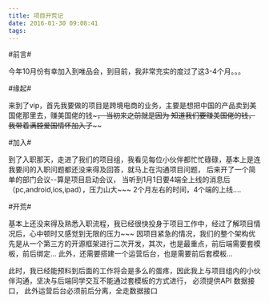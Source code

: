 ```yaml
---
title: 项目开荒记
date: 2016-01-30 09:08:41
tags:
---
```


#前言#

今年10月份有幸加入到唯品会，到目前，我非常充实的度过了这3-4个月。。。

#缘起#

来到了vip，首先我要做的项目是跨境电商的业务，主要是想把中国的产品卖到美国佬那里去，赚美国佬的钱~~~， 当初来之前就是因为
知道我们要赚美国佬的钱，我带着满腔爱国情怀加入了~~~~

#加入#

到了入职那天，走进了我们的项目组，我看见每位小伙伴都忙忙碌碌，基本上是连我要问的入职问题都还没来得及回答，就马上在沟通项目问题，
后来开了一个简单的部门会议--算是项目启动会议， 当听到1月1日要4端全上线的消息后（pc,android,ios,ipad），压力山大~~~
2个月左右的时间，4个端的上线....


#开荒#

基本上还没来得及熟悉入职流程，我已经很快投身于项目工作中，经过了解项目情况后，心中顿时又感觉到无限的压力~~~
因项目紧急的情况，我们的整个架构优先是从一个第三方的开源框架进行二次开发，其次，也是最重点，前后端需要套模板，前后绑定...
此外，还需要搭建一个运营后台，也是需要前后套模板...

此时，我已经能预料到后面的工作将会是多么的蛋疼，因此我上与项目组内的小伙伴沟通，坚决与后端同学交互不能通过套模板的方式进行，
必须提供API 数据接口， 此外运营后台必须前后分离，全走数据接口
